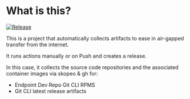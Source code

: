 # What is this?

[![Release](https://github.com/amentumcms/Collector-GIT-CLI/actions/workflows/collect.yml/badge.svg?branch=main)](https://github.com/amentumcms/Collector-GIT-CLI-IB/actions/workflows/collect.yml)

This is a project that automatically collects artifacts to ease in air-gapped transfer from the internet.

It runs actions manually or on Push and creates a release.

In this case, it collects the source code repositories and the associated container images via skopeo & gh for:

- Endpoint Dev Repo Git CLI RPMS
- Git CLI latest release artifacts 
